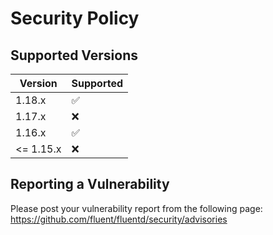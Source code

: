 # Security Policy

## Supported Versions

| Version   | Supported          |
| -------   | ------------------ |
| 1.18.x    | :white_check_mark: |
| 1.17.x    | :x:                |
| 1.16.x    | :white_check_mark: |
| <= 1.15.x | :x:                |

## Reporting a Vulnerability

Please post your vulnerability report from the following page:
https://github.com/fluent/fluentd/security/advisories
